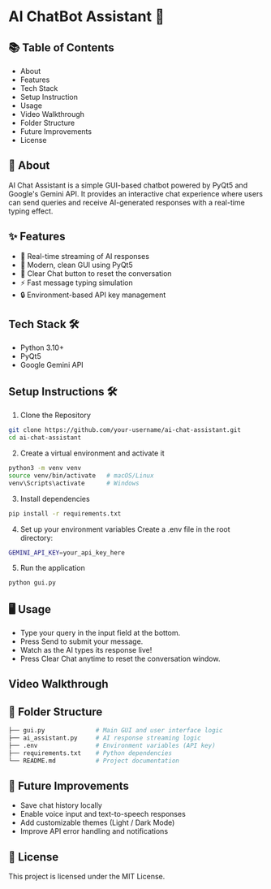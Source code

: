 # AI ChatBot Assistant 🤖

## 📚 Table of Contents
- About
- Features
- Tech Stack
- Setup Instruction
- Usage
- Video Walkthrough
- Folder Structure
- Future Improvements
- License

## 📖 About

AI Chat Assistant is a simple GUI-based chatbot powered by PyQt5 and Google's Gemini API.
It provides an interactive chat experience where users can send queries and receive AI-generated responses with a real-time typing effect.

## ✨ Features

- 📡 Real-time streaming of AI responses
- 🎨 Modern, clean GUI using PyQt5
- 🧹 Clear Chat button to reset the conversation
- ⚡ Fast message typing simulation
- 🔒 Environment-based API key management

## Tech Stack 🛠

- Python 3.10+
- PyQt5
- Google Gemini API

## Setup Instructions 🛠️

1. Clone the Repository
```bash
git clone https://github.com/your-username/ai-chat-assistant.git
cd ai-chat-assistant
```

2. Create a virtual environment and activate it
```bash
python3 -m venv venv
source venv/bin/activate   # macOS/Linux
venv\Scripts\activate      # Windows
```

3. Install dependencies
```bash
pip install -r requirements.txt
```

4. Set up your environment variables Create a .env file in the root directory:
```bash
GEMINI_API_KEY=your_api_key_here
```

5. Run the application
```bash
python gui.py
```

## 🖥️ Usage

- Type your query in the input field at the bottom.
- Press Send to submit your message.
- Watch as the AI types its response live!
- Press Clear Chat anytime to reset the conversation window.

## Video Walkthrough

## 📁 Folder Structure
```bash
├── gui.py              # Main GUI and user interface logic
├── ai_assistant.py     # AI response streaming logic
├── .env                # Environment variables (API key)
├── requirements.txt    # Python dependencies
└── README.md           # Project documentation
```

## 🌟 Future Improvements

- Save chat history locally
- Enable voice input and text-to-speech responses
- Add customizable themes (Light / Dark Mode)
- Improve API error handling and notifications

## 📝 License

This project is licensed under the MIT License.